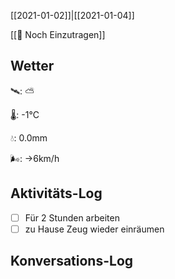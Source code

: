 [[2021-01-02]]|[[2021-01-04]]

[[📅 Noch Einzutragen]]

## Wetter

🛰: ⛅️

🌡: -1°C

💧: 0.0mm

🌬: →6km/h

## Aktivitäts-Log

- [ ] Für 2 Stunden arbeiten
- [ ] zu Hause Zeug wieder einräumen

## Konversations-Log

